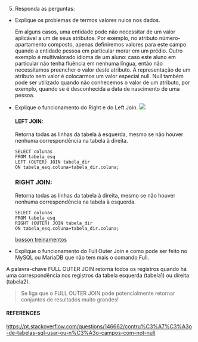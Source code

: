 5. Responda as perguntas:
  * Explique os problemas de termos valores nulos nos dados.
    
    Em alguns casos, uma entidade pode não necessitar de um valor aplicável a um de seus atributos. Por exemplo, no atributo número-apartamento composto, apenas definiremos valores para este campo quando a entidade pessoa em particular morar em um prédio. Outro exemplo é multivalorado idioma de um aluno: caso este aluno em particular não tenha fluência em nenhuma língua, então não necessitamos preencher o valor deste atributo. A representação de um atributo sem valor é colocarmos um valor especial null. Null também pode ser utilizado quando não conhecemos o valor de um atributo, por exemplo, quando se é desconhecida a data de nascimento de uma pessoa.
 
  * Explique o funcionamento do Right e do Left Join.
  ![](https://dwgeek.com/wp-content/uploads/2019/04/Different-Vertica-Join-Types-and-Examples.jpg)
    #### LEFT JOIN: 
    Retorna todas as linhas da tabela à esquerda, mesmo se não houver nenhuma correspondência na tabela à direita.
    ~~~~
    SELECT colunas
    FROM tabela_esq
    LEFT (OUTER) JOIN tabela_dir
    ON tabela_esq.coluna=tabela_dir.coluna;
    ~~~~

    ### RIGHT JOIN:
    Retorna todas as linhas da tabela à direita, mesmo se não houver nenhuma correspondência na tabela à esquerda.

    ~~~~
    SELECT colunas
  	FROM tabela_esq
    RIGHT (OUTER) JOIN tabela_dir
    ON tabela_esq.coluna=tabela_dir.coluna;
    ~~~~
    [bosson treinamentos](https://www.youtube.com/watch?v=4m3HNtsFRoI&feature=emb_logo)

  * Explique o funcionamento do Full Outer Join e como pode ser feito no MySQL ou MariaDB que não tem mais o comando Full.

  A palavra-chave FULL OUTER JOIN retorna todos os registros quando há uma correspondência nos registros da tabela esquerda (tabela1) ou direita (tabela2).

> Se liga que o FULL OUTER JOIN pode potencialmente retornar conjuntos de resultados muito grandes!





#### REFERENCES
https://pt.stackoverflow.com/questions/146662/contru%C3%A7%C3%A3o-de-tabelas-sql-usar-ou-n%C3%A3o-campos-com-not-null
